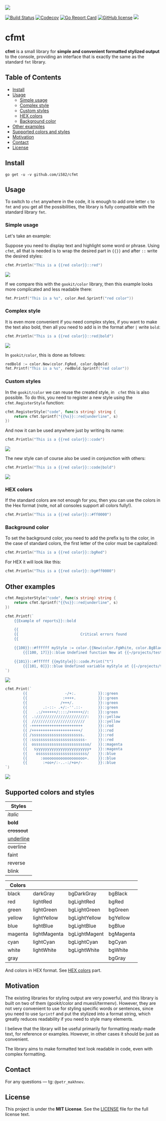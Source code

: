 ![](doc/logo.png)

[![Build Status](https://travis-ci.org/i582/cfmt.svg?branch=master)](https://travis-ci.org/i582/cfmt) [![Codecov](https://codecov.io/gh/i582/cfmt/branch/master/graph/badge.svg)](https://codecov.io/gh/i582/cfmt) [![Go Report Card](https://goreportcard.com/badge/github.com/i582/cfmt)](https://goreportcard.com/report/github.com/i582/cfmt) [![GitHub license](https://img.shields.io/badge/license-MIT-blue.svg)](https://raw.githubusercontent.com/i582/phpstats/master/LICENSE) ![](https://img.shields.io/badge/-%3C%3E%20with%20%E2%9D%A4-red)

# cfmt

**cfmt** is a small library for **simple and convenient formatted stylized output** to the console, providing an interface that is exactly the same as the standard `fmt` library.

## Table of Contents

* [Install](#install)
* [Usage](#usage)
  * [Simple usage](#simple-usage)
  * [Complex style](#complex-style)
  * [Custom styles](#custom-styles)
  * [HEX colors](#hex-colors)
  * [Background color](#background-color)
* [Other examples](#other-examples)
* [Supported colors and styles](#supported-colors-and-styles)
* [Motivation](#motivation)
* [Contact](#contact)
* [License](#license)

## Install

```
go get -u -v github.com/i582/cfmt
```

## Usage

To switch to `cfmt` anywhere in the code, it is enough to add one letter `c` to `fmt` and you get all the possibilities, the library is fully compatible with the standard library `fmt`.

### Simple usage

Let's take an example:

Suppose you need to display text and highlight some word or phrase. Using `cfmt`, all that is needed is to wrap the desired part in `{{}}` and after `::` write the desired styles:

```go
cfmt.Println("This is a {{red color}}::red")
```

![](doc/example1.svg)

If we compare this with the `gookit/color` library, then this example looks more complicated and less readable there:

```go
fmt.Printf("This is a %s", color.Red.Sprintf("red color"))
```

### Complex style

It is even more convenient if you need complex styles, if you want to make the text also bold, then all you need to add is in the format after `|` write `bold`:

```go
cfmt.Println("This is a {{red color}}::red|bold")
```

![](doc/example2.svg)

In `gookit/color`, this is done as follows:

```go
redBold := color.New(color.FgRed, color.OpBold)
fmt.Printf("This is a %s", redBold.Sprintf("red color"))
```

### Custom styles

In the  `gookit/color` we can reuse the created style, in ` cfmt` this is also possible. To do this, you need to register a new style using the `cfmt.RegisterStyle` function:

```go
cfmt.RegisterStyle("code", func(s string) string {
	return cfmt.Sprintf("{{%s}}::red|underline", s)
})
```

And now it can be used anywhere just by writing its name:

```go
cfmt.Println("This is a {{red color}}::code")
```

![](doc/example3.svg)

The new style can of course also be used in conjunction with others:

```go
cfmt.Println("This is a {{red color}}::code|bold")
```

![](doc/example4.svg)

### HEX colors

If the standard colors are not enough for you, then you can use the colors in the Hex format (note, not all consoles support all colors fully!).

```go
cfmt.Println("This is a {{red color}}::#ff0000")
```

### Background color

To set the background color, you need to add the prefix `bg` to the color, in the case of standard colors, the first letter of the color must be capitalized:

```go
cfmt.Println("This is a {{red color}}::bgRed")
```

For HEX it will look like this:

```go
cfmt.Println("This is a {{red color}}::bg#ff0000")
```

## Other examples

```go
cfmt.RegisterStyle("code", func(s string) string {
	return cfmt.Sprintf("{{%s}}::red|underline", s)
})

cfmt.Printf(`
    {{Example of reports}}::bold

    {{                                                                            }}::bgRed
    {{                            Critical errors found                           }}::bgRed|#ffffff
    {{                                                                            }}::bgRed

    {{100}}::#ffffff myStyle := color.{{New(color.FgWhite, color.BgBlack, color.OpBold)}}::code|bold
        {{[100, 17]}}::blue Undefined function New at {{~/projects/test}}::underline:100

    {{101}}::#ffffff {{myStyle}}::code.Print("t")
        {{[101, 0]}}::blue Undefined variable myStyle at {{~/projects/test}}::underline:101
`)
```

![](doc/example6.png)

```go
cfmt.Print(`
        {{                 -/+:.          }}::green
        {{                :++++.          }}::green
        {{               /+++/.           }}::green
        {{       .:-::- .+/:-''.::-       }}::green
        {{    .:/++++++/::::/++++++//:    }}::green
        {{  .:///////////////////////:    }}::yellow
        {{  ////////////////////////      }}::yellow
        {{ -+++++++++++++++++++++++       }}::red
        {{ /++++++++++++++++++++++/       }}::red
        {{ /sssssssssssssssssssssss.      }}::red
        {{ :ssssssssssssssssssssssss-     }}::red
        {{  osssssssssssssssssssssssso/   }}::magenta
        {{   syyyyyyyyyyyyyyyyyyyyyyyy+   }}::magenta
        {{    ossssssssssssssssssssss/    }}::blue
        {{      :ooooooooooooooooooo+.    }}::blue
        {{       :+oo+/:-..-:/+o+/-       }}::blue
`)
```

![](doc/example7.svg)

## Supported colors and styles

| Styles                                                 |
| ------------------------------------------------------ |
| *italic*                                               |
| **bold**                                               |
| ~~crossout~~                                           |
| <ins>underline</ins>                                   |
| <span style="text-decoration:overline">overline</span> |
|faint|
|reverse|
|blink|


| Colors  |              |               |           |
| ------- | ------------ | ------------- | --------- |
| black   | darkGray     | bgDarkGray    | bgBlack   |
| red     | lightRed     | bgLightRed    | bgRed     |
| green   | lightGreen   | bgLightGreen  | bgGreen   |
| yellow  | lightYellow  | bgLightYellow | bgYellow  |
| blue    | lightBlue    | bgLightBlue   | bgBlue    |
| magenta | lightMagenta | bgLightMagent | bgMagenta |
| cyan    | lightCyan    | bgLightCyan   | bgCyan    |
| white   | lightWhite   | bgLightWhite  | bgWhite   |
| gray    |              |               | bgGray    |

And colors in HEX format. See [HEX colors](#hex-colors) part.

## Motivation

The existing libraries for styling output are very powerful, and this library is built on two of them (gookit/color and muesli/termenv). However, they are not very convenient to use for styling specific words or sentences, since you need to use `Sprintf` and put the stylized into a format string, which greatly reduces readability if you need to style many elements.

I believe that the library will be useful primarily for formatting ready-made text, for reference or examples. However, in other cases it should be just as convenient.

The library aims to make formatted text look readable in code, even with complex formatting.

## Contact

 For any questions — tg: `@petr_makhnev`.

## License

This project is under the **MIT License**. See the [LICENSE](https://github.com/i582/phpstats/blob/master/LICENSE) file for the full license text.